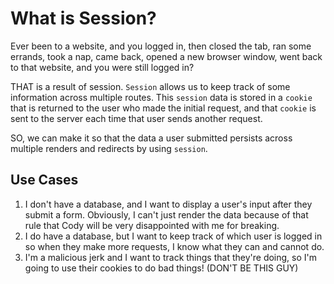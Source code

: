 # What is Session?

Ever been to a website, and you logged in, then closed the tab, ran some errands, took a nap, came back, opened a new browser window, went back to that website, and you were still logged in?

THAT is a result of session. `Session` allows us to keep track of some information across multiple routes. This `session` data is stored in a `cookie` that is returned to the user who made the initial request, and that `cookie` is sent to the server each time that user sends another request.

SO, we can make it so that the data a user submitted persists across multiple renders and redirects by using `session`.

## Use Cases
1. I don't have a database, and I want to display a user's input after they submit a form. Obviously, I can't just render the data because of that rule that Cody will be very disappointed with me for breaking. 
2. I do have a database, but I want to keep track of which user is logged in so when they make more requests, I know what they can and cannot do.
3. I'm a malicious jerk and I want to track things that they're doing, so I'm going to use their cookies to do bad things! (DON'T BE THIS GUY)